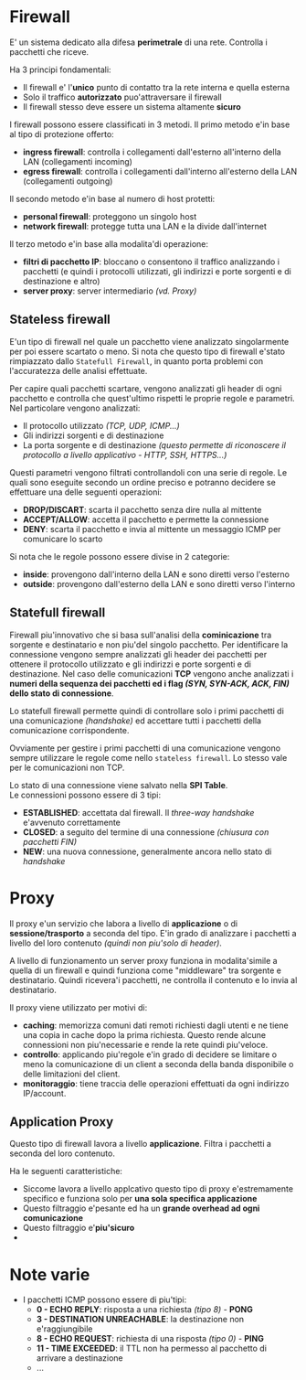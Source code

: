 # Firewall
E' un sistema dedicato alla difesa **perimetrale** di una rete. Controlla i pacchetti che riceve.

Ha 3 principi fondamentali:
- Il firewall e' l'**unico** punto di contatto tra la rete interna e quella esterna
- Solo il traffico **autorizzato** puo'attraversare il firewall
- Il firewall stesso deve essere un sistema altamente **sicuro**

I firewall possono essere classificati in 3 metodi.
Il primo metodo e'in base al tipo di protezione offerto:
- **ingress firewall**: controlla i collegamenti dall'esterno all'interno della LAN (collegamenti incoming)
- **egress firewall**: controlla i collegamenti dall'interno all'esterno della LAN (collegamenti outgoing)

Il secondo metodo e'in base al numero di host protetti:
- **personal firewall**: proteggono un singolo host
- **network firewall**: protegge tutta una LAN e la divide dall'internet

Il terzo metodo e'in base alla modalita'di operazione:
- **filtri di pacchetto IP**: bloccano o consentono il traffico analizzando i pacchetti (e quindi i protocolli utilizzati, gli indirizzi e porte sorgenti e di destinazione e altro)
- **server proxy**: server intermediario _(vd. Proxy)_

## Stateless firewall
E'un tipo di firewall nel quale un pacchetto viene analizzato singolarmente per poi essere scartato o meno.
Si nota che questo tipo di firewall e'stato rimpiazzato dallo `Statefull Firewall`, in quanto porta problemi con l'accuratezza delle analisi effettuate.

Per capire quali pacchetti scartare, vengono analizzati gli header di ogni pacchetto e controlla che quest'ultimo rispetti le proprie regole e parametri. Nel particolare vengono analizzati:
- Il protocollo utilizzato _(TCP, UDP, ICMP...)_
- Gli indirizzi sorgenti e di destinazione
- La porta sorgente e di destinazione _(questo permette di riconoscere il protocollo a livello applicativo - HTTP, SSH, HTTPS...)_

Questi parametri vengono filtrati controllandoli con una serie di regole. Le quali sono eseguite secondo un ordine preciso e potranno decidere se effettuare una delle seguenti operazioni:
- **DROP/DISCART**: scarta il pacchetto senza dire nulla al mittente
- **ACCEPT/ALLOW**: accetta il pacchetto e permette la connessione
- **DENY**: scarta il pacchetto e invia al mittente un messaggio ICMP per comunicare lo scarto

Si nota che le regole possono essere divise in 2 categorie:
- **inside**: provengono dall'interno della LAN e sono diretti verso l'esterno
- **outside**: provengono dall'esterno della LAN e sono diretti verso l'interno

## Statefull firewall
Firewall piu'innovativo che si basa sull'analisi della **cominicazione** tra sorgente e destinatario e non piu'del singolo pacchetto. Per identificare la connessione vengono sempre analizzati gli header dei pacchetti per ottenere il protocollo utilizzato e gli indirizzi e porte sorgenti e di destinazione. Nel caso delle comunicazioni **TCP** vengono anche analizzati i **numeri della sequenza dei pacchetti ed i flag _(SYN, SYN-ACK, ACK, FIN)_  dello stato di connessione**. 

Lo statefull firewall permette quindi di controllare solo i primi pacchetti di una comunicazione _(handshake)_ ed accettare tutti i pacchetti della comunicazione corrispondente.

Ovviamente per gestire i primi pacchetti di una comunicazione vengono sempre utilizzare le regole come nello `stateless firewall`. Lo stesso vale per le comunicazioni non TCP.

Lo stato di una connessione viene salvato nella **SPI Table**.  
Le connessioni possono essere di 3 tipi:
- **ESTABLISHED**: accettata dal firewall. Il _three-way handshake_ e'avvenuto correttamente 
- **CLOSED**: a seguito del termine di una connessione _(chiusura con pacchetti FIN)_
- **NEW**: una nuova connessione, generalmente ancora nello stato di _handshake_


# Proxy
Il proxy e'un servizio che labora a livello di **applicazione** o di **sessione/trasporto** a seconda del tipo. E'in grado di analizzare i pacchetti a livello del loro contenuto _(quindi non piu'solo di header)_.

A livello di funzionamento un server proxy funziona in modalita'simile a quella di un firewall e quindi funziona come "middleware" tra sorgente e destinatario. Quindi ricevera'i pacchetti, ne controlla il contenuto e lo invia al destinatario.

Il proxy viene utilizzato per motivi di:
- **caching**: memorizza comuni dati remoti richiesti dagli utenti e ne tiene una copia in cache dopo la prima richiesta. Questo rende alcune connessioni non piu'necessarie e rende la rete quindi piu'veloce.
- **controllo**: applicando piu'regole e'in grado di decidere se limitare o meno la comunicazione di un client a seconda della banda disponibile o delle limitazioni del client.
- **monitoraggio**: tiene traccia delle operazioni effettuati da ogni indirizzo IP/account.

## Application Proxy
Questo tipo di firewall lavora a livello **applicazione**. Filtra i pacchetti a seconda del loro contenuto.

Ha le seguenti caratteristiche:
- Siccome lavora a livello applcativo questo tipo di proxy e'estremamente specifico e funziona solo per **una sola specifica applicazione**
- Questo filtraggio e'pesante ed ha un **grande overhead ad ogni comunicazione**
- Questo filtraggio e'**piu'sicuro**
- 

# Note varie
- I pacchetti ICMP possono essere di piu'tipi:
	- **0 - ECHO REPLY**: risposta a una richiesta _(tipo 8)_ - **PONG**
	- **3 - DESTINATION UNREACHABLE**: la destinazione non e'raggiungibile
	- **8 - ECHO REQUEST**: richiesta di una risposta _(tipo 0)_ - **PING**
	- **11 - TIME EXCEEDED**: il TTL non ha permesso al pacchetto di arrivare a destinazione
	- ...